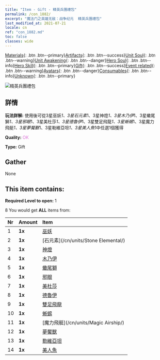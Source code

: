 ```yaml
---
title: "Item - Gift - 精英兵團禮包"
permalink: /con_1882/
excerpt: "魔法门之英雄无敌：战争纪元  精英兵團禮包"
last_modified_at: 2021-07-21
locale: cn
ref: "con_1882.md"
toc: false
classes: wide
---
```

 [Materials](/ItemsCN/){: .btn .btn--primary}[Artifacts](/ItemsCN/Artifacts/){: .btn .btn--success}[Unit Soul](/ItemsCN/UnitSoul/){: .btn .btn--warning}[Unit Awakening](/ItemsCN/UnitAwakening/){: .btn .btn--danger}[Hero Soul](/ItemsCN/HeroSoul/){: .btn .btn--info}[Hero Skill](/ItemsCN/HeroSkill/){: .btn .btn--primary}[Gift](/ItemsCN/Gift/){: .btn .btn--success}[Event related](/ItemsCN/Events/){: .btn .btn--warning}[Avatars](/ItemsCN/Avatars/){: .btn .btn--danger}[Consumables](/ItemsCN/Consumables/){: .btn .btn--info}[Unknown](/ItemsCN/Unknown/){: .btn .btn--primary}

 ![精英兵團禮包](/images/t/i_907054.png)

## 詳情
 **玩法詳解:** 使用後可從3星巫妖*1、3星石元素*1、3星神燈*1、3星木乃伊*1、3星蠍尾獅*1、3星邪眼*1、3星美杜莎*1、3星德魯伊*1、3星雙足飛龍*1、3星蜥蜴*1、3星魔力飛艇*1、3星夢魘獸*1、3星勒維亞坦*1、3星美人魚*1中任選1個獲得

 **Quality:** <span style="color: #DA70D6">OK</span>

 **Type:** Gift

## Gather

  None

## This item contains:

 **Required Level to open:** 1

 8 You would get **ALL** items  from:

  | Nr | Amount |     Item    |
  |:---|:-------|:------------|
  | 1 |  **1x** | [巫妖](/cn/units/Lich/) |  | 
  | 2 |  **1x** | [石元素](/cn/units/Stone Elemental/) |  | 
  | 3 |  **1x** | [神燈](/cn/units/Genie/) |  | 
  | 4 |  **1x** | [木乃伊](/cn/units/Mummy/) |  | 
  | 5 |  **1x** | [蠍尾獅](/cn/units/Manticore/) |  | 
  | 6 |  **1x** | [邪眼](/cn/units/Beholder/) |  | 
  | 7 |  **1x** | [美杜莎](/cn/units/Medusa/) |  | 
  | 8 |  **1x** | [德魯伊](/cn/units/Druid/) |  | 
  | 9 |  **1x** | [雙足飛龍](/cn/units/Wyvern/) |  | 
  | 10 |  **1x** | [蜥蜴](/cn/units/Basilisk/) |  | 
  | 11 |  **1x** | [魔力飛艇](/cn/units/Magic Airship/) |  | 
  | 12 |  **1x** | [夢魘獸](/cn/units/Nightmare/) |  | 
  | 13 |  **1x** | [勒維亞坦](/cn/units/Revyaratan/) |  | 
  | 14 |  **1x** | [美人魚](/cn/units/Mermaid/) |  | 
